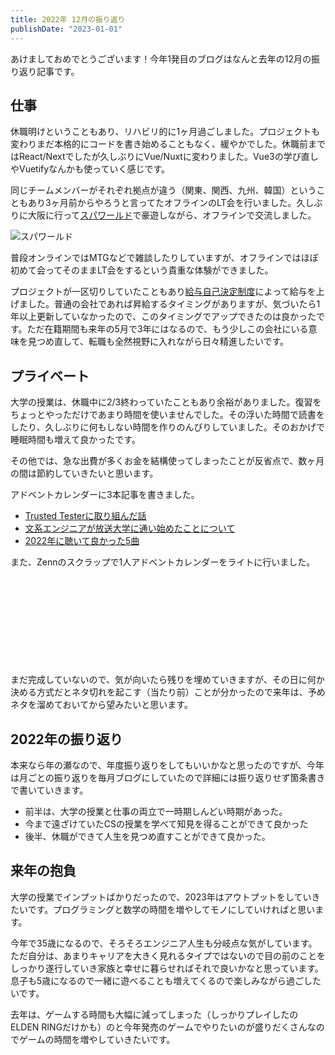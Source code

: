 ```yaml
---
title: 2022年 12月の振り返り
publishDate: "2023-01-01"
---
```


あけましておめでとうございます！今年1発目のブログはなんと去年の12月の振り返り記事です。

## 仕事
休職明けということもあり、リハビリ的に1ヶ月過ごしました。プロジェクトも変わりまだ本格的にコードを書き始めることもなく、緩やかでした。休職前まではReact/Nextでしたが久しぶりにVue/Nuxtに変わりました。Vue3の学び直しやVuetifyなんかも使っていく感じです。

同じチームメンバーがそれぞれ拠点が違う（関東、関西、九州、韓国）ということもあり3ヶ月前からやろうと言ってたオフラインのLT会を行いました。久しぶりに大阪に行って[スパワールド](https://www.spaworld.co.jp/)で豪遊しながら、オフラインで交流しました。


![スパワールド](/images/supa-world.jpg)

普段オンラインではMTGなどで雑談したりしていますが、オフラインではほぼ初めて会ってそのままLT会をするという貴重な体験ができました。

プロジェクトが一区切りしていたこともあり[給与自己決定制度](https://notion.yumemi.co.jp/815649ec12304cd7a58ecd5eaee15789)によって給与を上げました。普通の会社であれば昇給するタイミングがありますが、気づいたら1年以上更新していなかったので、このタイミングでアップできたのは良かったです。ただ在籍期間も来年の5月で3年にはなるので、もう少しこの会社にいる意味を見つめ直して、転職も全然視野に入れながら日々精進したいです。

## プライベート
大学の授業は、休職中に2/3終わっていたこともあり余裕がありました。復習をちょっとやっただけであまり時間を使いませんでした。その浮いた時間で読書をしたり、久しぶりに何もしない時間を作りのんびりしていました。そのおかげで睡眠時間も増えて良かったです。

その他では、急な出費が多くお金を結構使ってしまったことが反省点で、数ヶ月の間は節約していきたいと思います。

アドベントカレンダーに3本記事を書きました。

- [Trusted Testerに取り組んだ話](https://www.ryokatsu.dev/blog/2022/1204-a11y-advent)
- [文系エンジニアが放送大学に通い始めたことについて](https://www.ryokatsu.dev/blog/2022/1219-adult-student-advent)
- [2022年に聴いて良かった5曲](https://www.ryokatsu.dev/blog/2022/1222-top5-music-advent)

また、Zennのスクラップで1人アドベントカレンダーをライトに行いました。

<div class="iframely-embed"><div class="iframely-responsive" style="height: 140px; padding-bottom: 0;"><a href="https://zenn.dev/ryokatsu/scraps/69e00c777f6b73" data-iframely-url="//iframely.net/JTLZzR7"></a></div></div>

まだ完成していないので、気が向いたら残りを埋めていきますが、その日に何か決める方式だとネタ切れを起こす（当たり前）ことが分かったので来年は、予めネタを溜めておいてから望みたいと思います。


## 2022年の振り返り

本来なら年の瀬なので、年度振り返りをしてもいいかなと思ったのですが、今年は月ごとの振り返りを毎月ブログにしていたので詳細には振り返りせず箇条書きで書いていきます。

- 前半は、大学の授業と仕事の両立で一時期しんどい時期があった。
- 今まで遠ざけていたCSの授業を学べて知見を得ることができて良かった
- 後半、休職ができて人生を見つめ直すことができて良かった。

## 来年の抱負

大学の授業でインプットばかりだったので、2023年はアウトプットをしていきたいです。プログラミングと数学の時間を増やしてモノにしていければと思います。

今年で35歳になるので、そろそろエンジニア人生も分岐点な気がしています。ただ自分は、あまりキャリアを大きく見れるタイプではないので目の前のことをしっかり遂行していき家族と幸せに暮らせればそれで良いかなと思っています。息子も5歳になるので一緒に遊べることも増えてくるので楽しみながら過ごしたいです。

去年は、ゲームする時間も大幅に減ってしまった（しっかりプレイしたのELDEN RINGだけかも）のと今年発売のゲームでやりたいのが盛りだくさんなのでゲームの時間を増やしていきたいです。